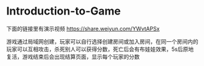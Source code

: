 # Introduction-to-Game
下面的链接里有演示视频
https://share.weiyun.com/YWvtAPSx

游戏通过局域网创建，玩家可以自行选择创建房间或加入房间，在同一个房间内的玩家可以互相攻击，杀死别人可以获得分数，死亡后会有布娃娃效果，5s后原地复活，游戏结束后会出现结算页面，显示每个玩家的分数